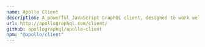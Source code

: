 ```yaml
---
name: Apollo Client
description: A powerful JavaScript GraphQL client, designed to work well with React, React Native, Angular 2, or just plain JavaScript.
url: http://apollographql.com/client/
github: apollographql/apollo-client
npm: "@apollo/client"
---
```

